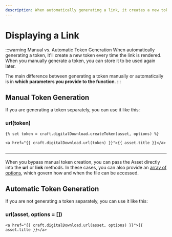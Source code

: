 ```yaml
---
description: When automatically generating a link, it creates a new token each time the link is rendered. If you manually generate a token, store it to be used again later.
---
```


# Displaying a Link

:::warning Manual vs. Automatic Token Generation
When automatically generating a token, it'll create a new token every time the link is rendered. When you manually generate a token, you can store it to be used again later.

The main difference between generating a token manually or automatically is in **which parameters you provide to the function**.
:::

## Manual Token Generation

If you are generating a token separately, you can use it like this:

### url(token)

```twig
{% set token = craft.digitalDownload.createToken(asset, options) %}

<a href="{{ craft.digitalDownload.url(token) }}">{{ asset.title }}</a>
```

<hr style="margin:25px 0 18px">

When you bypass manual token creation, you can pass the Asset directly into the **url** or **link** methods. In these cases, you can also provide an [array of options](/creating-a-token/#createtoken-asset-options), which govern how and when the file can be accessed.

## Automatic Token Generation

If you are not generating a token separately, you can use it like this:

### url(asset, options = [])

```twig
<a href="{{ craft.digitalDownload.url(asset, options) }}">{{ asset.title }}</a>
```
